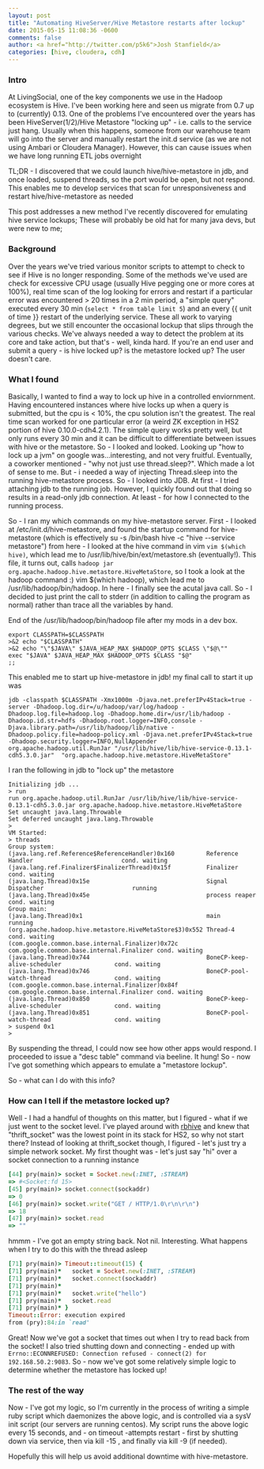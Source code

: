 ```yaml
---
layout: post
title: "Automating HiveServer/Hive Metastore restarts after lockup"
date: 2015-05-15 11:08:36 -0600
comments: false
author: <a href="http://twitter.com/p5k6">Josh Stanfield</a>
categories: [hive, cloudera, cdh]
---
```


### Intro

At LivingSocial, one of the key components we use in the Hadoop ecosystem is Hive. I've been working here and seen us migrate from 0.7 up to (currently) 0.13.
One of the problems I've encountered over the years has been HiveServer(1/2)/Hive Metastore "locking up" - i.e. calls to the service just hang. 
Usually when this happens, someone from our warehouse team will go into the server and manually restart the init.d service (as we are not using Ambari or Cloudera Manager).
However, this can cause issues when we have long running ETL jobs overnight

TL;DR - I discovered that we could launch hive/hive-metastore in jdb, and once loaded, suspend threads, so the port would be open, but not respond. This enables me to develop services that scan for unresponsiveness and restart hive/hive-metastore as needed


This post addresses a new method I've recently discovered for emulating hive service lockups; These will probably be old hat for many java devs, but were new to me;

### Background

Over the years we've tried various monitor scripts to attempt to check to see if Hive is no longer responding. 
Some of the methods we've used are check for excessive CPU usage (usually Hive pegging one or more cores at 100%), 
real time scan of the log looking for errors and restart if a particular error was encountered > 20 times in a 2 min period,
a "simple query" executed every 30 min (`select * from table limit 5`) and
an every {{ unit of time }} restart of the underlying service.
These all work to varying degrees, but we still encounter the occasional lockup that slips through the various checks.
We've always needed a way to detect the problem at its core and take action, but that's - well, kinda hard. 
If you're an end user and submit a query - is hive locked up? is the metastore locked up? The user doesn't care. 


### What I found

Basically, I wanted to find a way to lock up hive in a controlled enviornment. 
Having encountered instances where hive locks up when a query is submitted, but the cpu is < 10%, the cpu solution isn't the greatest. 
The real time scan worked for one particular error (a weird ZK exception in HS2 portion of hive 0.10.0-cdh4.2.1).
The simple query works pretty well, but only runs every 30 min and it can be difficult to differentiate between issues with hive or the metastore.
So - I looked and looked. Looking up "how to lock up a jvm" on google was...interesting, and not very fruitful. 
Eventually, a coworker mentioned - "why not just use thread.sleep?". Which made a lot of sense to me.
But - i needed a way of injecting Thread.sleep into the running hive-metastore process. So - I looked into JDB.
At first - I tried attaching jdb to the running job. However, I quickly found out that doing so results in a read-only jdb connection. 
At least - for how I connected to the running process. 

So - I ran my which commands on my hive-metastore server. First - I looked at /etc/init.d/hive-metastore, and found the startup command for hive-metastore (which is effectively su -s /bin/bash hive -c "hive --service metastore")
from here - I looked at the hive command in vim `vim $(which hive)`, which lead me to /usr/lib/hive/bin/ext/metastore.sh (eventually!). 
This file, it turns out, calls `hadoop jar org.apache.hadoop.hive.metastore.HiveMetaStore`, so I took a look at the hadoop command :)
vim $(which hadoop), which lead me to /usr/lib/hadoop/bin/hadoop. In here - I finally see the acutal java call. 
So - I decided to just print the call to stderr (in addition to calling the program as normal) rather than trace all the variables by hand.

End of the /usr/lib/hadoop/bin/hadoop file after my mods in a dev box.
```shell
export CLASSPATH=$CLASSPATH
>&2 echo "$CLASSPATH"
>&2 echo "\"$JAVA\" $JAVA_HEAP_MAX $HADOOP_OPTS $CLASS \"$@\""
exec "$JAVA" $JAVA_HEAP_MAX $HADOOP_OPTS $CLASS "$@"
;;
```

This enabled me to start up hive-metastore in jdb! my final call to start it up was

```shell
jdb -classpath $CLASSPATH -Xmx1000m -Djava.net.preferIPv4Stack=true -server -Dhadoop.log.dir=/u/hadoop/var/log/hadoop -Dhadoop.log.file=hadoop.log -Dhadoop.home.dir=/usr/lib/hadoop -Dhadoop.id.str=hdfs -Dhadoop.root.logger=INFO,console -Djava.library.path=/usr/lib/hadoop/lib/native -Dhadoop.policy.file=hadoop-policy.xml -Djava.net.preferIPv4Stack=true  -Dhadoop.security.logger=INFO,NullAppender org.apache.hadoop.util.RunJar "/usr/lib/hive/lib/hive-service-0.13.1-cdh5.3.0.jar"  "org.apache.hadoop.hive.metastore.HiveMetaStore"
```

I ran the following in jdb to "lock up" the metastore

```shell
Initializing jdb ...
> run
run org.apache.hadoop.util.RunJar /usr/lib/hive/lib/hive-service-0.13.1-cdh5.3.0.jar org.apache.hadoop.hive.metastore.HiveMetaStore
Set uncaught java.lang.Throwable
Set deferred uncaught java.lang.Throwable
>
VM Started:
> threads
Group system:
(java.lang.ref.Reference$ReferenceHandler)0x160         Reference Handler                         cond. waiting
(java.lang.ref.Finalizer$FinalizerThread)0x15f          Finalizer                                 cond. waiting
(java.lang.Thread)0x15e                                 Signal Dispatcher                         running
(java.lang.Thread)0x45e                                 process reaper                            cond. waiting
Group main:
(java.lang.Thread)0x1                                   main                                      running
(org.apache.hadoop.hive.metastore.HiveMetaStore$3)0x552 Thread-4                                  cond. waiting
(com.google.common.base.internal.Finalizer)0x72c        com.google.common.base.internal.Finalizer cond. waiting
(java.lang.Thread)0x744                                 BoneCP-keep-alive-scheduler               cond. waiting
(java.lang.Thread)0x746                                 BoneCP-pool-watch-thread                  cond. waiting
(com.google.common.base.internal.Finalizer)0x84f        com.google.common.base.internal.Finalizer cond. waiting
(java.lang.Thread)0x850                                 BoneCP-keep-alive-scheduler               cond. waiting
(java.lang.Thread)0x851                                 BoneCP-pool-watch-thread                  cond. waiting
> suspend 0x1
>
```

By suspending the thread, I could now see how other apps would respond. I proceeded to issue a "desc table" command via beeline. It hung!
So - now I've got something which appears to emulate a "metastore lockup". 

So - what can I do with this info?

### How can I tell if the metastore locked up?

Well - I had a handful of thoughts on this matter, but I figured - what if we just went to the socket level. 
I've played around with [rbhive](https://github.com/forward3d/rbhive) and knew that "thrift_socket" was the lowest point in its stack for HS2, so why not start there?
Instead of looking at thrift_socket though, I figured - let's just try a simple network socket. 
My first thought was - let's just say "hi" over a socket connection to a running instance

```ruby
[44] pry(main)> socket = Socket.new(:INET, :STREAM)
=> #<Socket:fd 15>
[45] pry(main)> socket.connect(sockaddr)
=> 0
[46] pry(main)> socket.write("GET / HTTP/1.0\r\n\r\n")
=> 18
[47] pry(main)> socket.read
=> ""
```
hmmm - I've got an empty string back. Not nil. Interesting. What happens when I try to do this with the thread asleep

```ruby
[71] pry(main)> Timeout::timeout(15) {
[71] pry(main)*   socket = Socket.new(:INET, :STREAM)
[71] pry(main)*   socket.connect(sockaddr)
[71] pry(main)*
[71] pry(main)*   socket.write("hello")
[71] pry(main)*   socket.read
[71] pry(main)* }
Timeout::Error: execution expired
from (pry):84:in `read'
```
Great! Now we've got a socket that times out when I try to read back from the socket! I also tried shutting down and connecting - ended up with `Errno::ECONNREFUSED: Connection refused - connect(2) for 192.168.50.2:9083`. 
So - now we've got some relatively simple logic to determine whether the metastore has locked up! 

### The rest of the way

Now - I've got my logic, so I'm currently in the process of writing a simple ruby script which daemonizes the above logic, and is controlled via a sysV init script (our servers are running centos).
My script runs the above logic every 15 seconds, and - on timeout -attempts restart - first by shutting down via service, then via kill -15 <pid>, and finally via kill -9 (if needed). 

Hopefully this will help us avoid additional downtime with hive-metastore.
